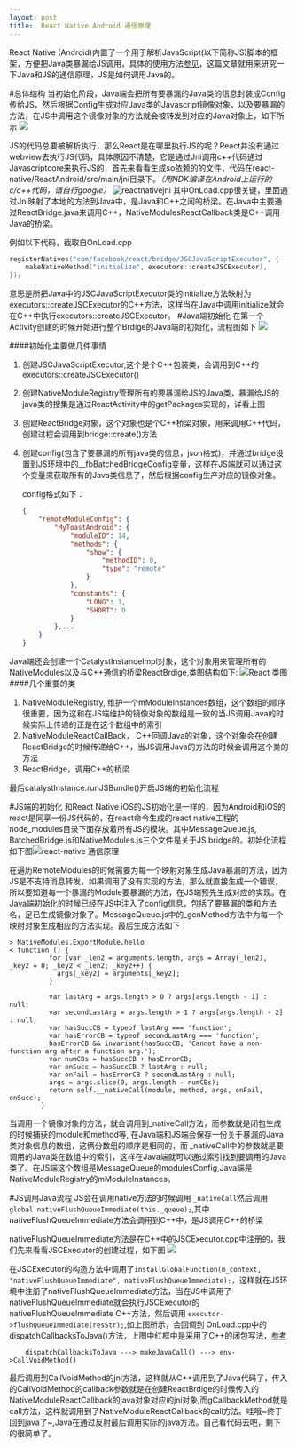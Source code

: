 ```yaml
---
layout: post
title:  React Native Android 通信原理
---
```


React Native (Android)内置了一个用于解析JavaScript(以下简称JS)脚本的框架，方便把Java类暴漏给JS调用，具体的使用方法[参见](https://facebook.github.io/react-native/docs/native-modules-android.html#content)，这篇文章就用来研究一下Java和JS的通信原理，JS是如何调用Java的。

#总体结构
当初始化阶段，Java端会把所有要暴漏的Java类的信息封装成Config传给JS，然后根据Config生成对应Java类的Javascript镜像对象，以及要暴漏的方法，在JS中调用这个镜像对象的方法就会被转发到对应的Java对象上，如下所示
![](https://raw.githubusercontent.com/longv2go/longv2go.github.io/master/postImages/react-and-arc.png)

JS的代码总要被解析执行，那么React是在哪里执行JS的呢？React并没有通过webview去执行JS代码，具体原因不清楚，它是通过Jni调用c++代码通过Javascriptcore来执行JS的，首先来看看生成so依赖的的文件，代码在react-native/ReactAndroid/src/main/jni目录下。*（用NDK编译在Android上运行的c/c++代码，请自行google）*
![reactnativejni](https://raw.githubusercontent.com/longv2go/longv2go.github.io/master/postImages/react-and-lib.png)
其中OnLoad.cpp很关键，里面通过Jni映射了本地的方法到Java中，是Java和C++之间的桥梁。在Java中主要通过ReactBridge.java来调用C++，NativeModulesReactCallback类是C++调用Java的桥梁。

例如以下代码，截取自OnLoad.cpp

```C++
registerNatives("com/facebook/react/bridge/JSCJavaScriptExecutor", {
    makeNativeMethod("initialize", executors::createJSCExecutor),
});
```
意思是所把Java中的JSCJavaScriptExecutor类的initialize方法映射为executors::createJSCExecutor的C++方法，这样当在Java中调用initialize就会在C++中执行executors::createJSCExecutor。
#Java端初始化
在第一个Activity创建的时候开始进行整个Brdige的Java端的初始化，流程图如下
![](https://raw.githubusercontent.com/longv2go/longv2go.github.io/master/postImages/react-and-java-init.png)

####初始化主要做几件事情
1. 创建JSCJavaScriptExecutor,这个是个C++包装类，会调用到C++的executors::createJSCExecutor()
2. 创建NativeModuleRegistry管理所有的要暴漏给JS的Java类，暴漏给JS的java类的搜集是通过ReactActivity中的getPackages实现的，详看上图
3. 创建ReactBridge对象，这个对象也是个C++桥梁对象，用来调用C++代码，创建过程会调用到bridge::create()方法
4. 创建config(包含了要暴漏的所有java类的信息，json格式)，并通过bridge设置到JS环境中的__fbBatchedBridgeConfig变量，这样在JS端就可以通过这个变量来获取所有的Java类信息了，然后根据config生产对应的镜像对象。

	config格式如下：
	
	```json
	{
	    "remoteModuleConfig": {
	        "MyToastAndroid": {
	            "moduleID": 14,
	            "methods": {
	                "show": {
	                    "methodID": 0,
	                    "type": "remote"
	                }
	            },
	            "constants": {
	                "LONG": 1,
	                "SHORT": 0
	            }
	        },...
	    }
	}
	```


Java端还会创建一个CatalystInstanceImpl对象，这个对象用来管理所有的NativeModules以及与C++通信的桥梁ReactBrdige,类图结构如下:
![React 类图](https://raw.githubusercontent.com/longv2go/longv2go.github.io/master/postImages/react-and-class.jpg)
####几个重要的类
1. NativeModuleRegistry, 维护一个mModuleInstances数组，这个数组的顺序很重要，因为这和在JS端维护的镜像对象的数组是一致的当JS调用Java的时候实际上传递的正是在这个数组中的索引
2. NativeModuleReactCallBack， C++回调Java的对象，这个对象会在创建ReactBridge的时候传递给C++，当JS调用Java的方法的时候会调用这个类的方法
3. ReactBridge，调用C++的桥梁

最后catalystInstance.runJSBundle()开启JS端的初始化流程

#JS端的初始化
和React Native iOS的JS初始化是一样的，因为Android和iOS的react是同享一份JS代码的，在react命令生成的react native工程的node_modules目录下面存放着所有JS的模块。其中MessageQueue.js, BatchedBridge.js和NativeModules.js三个文件是关于JS bridge的。初始化流程如下图![react-native 通信原理](https://raw.githubusercontent.com/longv2go/longv2go.github.io/master/postImages/react_native_js.jpg)

在遍历RemoteModules的时候需要为每一个映射对象生成Java暴漏的方法，因为JS是不支持消息转发，如果调用了没有实现的方法，那么就直接生成一个错误，所以要知道每一个暴漏的Module要暴漏的方法，在JS端预先生成对应的实现。在Java端初始化的时候已经在JS中注入了config信息，包括了要暴漏的类和方法名，足已生成镜像对象了。MessageQueue.js中的_genMethod方法中为每一个映射对象生成相应的方法实现。最后生成方法如下：

```
> NativeModules.ExportModule.hello
< function () {
          for (var _len2 = arguments.length, args = Array(_len2), _key2 = 0; _key2 < _len2; _key2++) {
            args[_key2] = arguments[_key2];
          }

          var lastArg = args.length > 0 ? args[args.length - 1] : null;
          var secondLastArg = args.length > 1 ? args[args.length - 2] : null;
          var hasSuccCB = typeof lastArg === 'function';
          var hasErrorCB = typeof secondLastArg === 'function';
          hasErrorCB && invariant(hasSuccCB, 'Cannot have a non-function arg after a function arg.');
          var numCBs = hasSuccCB + hasErrorCB;
          var onSucc = hasSuccCB ? lastArg : null;
          var onFail = hasErrorCB ? secondLastArg : null;
          args = args.slice(0, args.length - numCBs);
          return self.__nativeCall(module, method, args, onFail, onSucc);
        }
```

当调用一个镜像对象的方法，就会调用到_nativeCall方法，而参数就是闭包生成的时候捕获的module和method等, 在Java端和JS端会保存一份关于暴漏的Java类对象信息的数组，这俩分数组的顺序是相同的，而 _nativeCall中的参数就是要调用的Java类在数组中的索引，这样在Java端就可以通过索引找到要调用的Java类了。在JS端这个数组是MessageQueue的modulesConfig,Java端是NativeModuleRegistry的mModuleInstances。


#JS调用Java流程
JS会在调用native方法的时候调用 ```_nativeCall```然后调用```global.nativeFlushQueueImmediate(this._queue);```,其中nativeFlushQueueImmediate方法会调用到C++中，是JS调用C++的桥梁

nativeFlushQueueImmediate方法是在C++中的JSCExecutor.cpp中注册的，我们先来看看JSCExecutor的创建过程，如下图
![](https://raw.githubusercontent.com/longv2go/longv2go.github.io/master/postImages/react-and-callback.png)

在JSCExecutor的构造方法中调用了```installGlobalFunction(m_context, "nativeFlushQueueImmediate", nativeFlushQueueImmediate);```，这样就在JS环境中注册了nativeFlushQueueImmediate方法，当在JS中调用了nativeFlushQueueImmediate就会执行JSCExecutor的nativeFlushQueueImmediate C++方法，然后调用 ```executor->flushQueueImmediate(resStr);```,如上图所示，会回调到 OnLoad.cpp中的dispatchCallbacksToJava()方法，上图中红框中是采用了C++的闭包写法，[参考](http://blog.csdn.net/anzhsoft/article/details/17414665)


```
	dispatchCallbacksToJava ---> makeJavaCall() ---> env->CallVoidMethod()
```
最后调用到CallVoidMethod的jni方法，这样就从C++调用到了Java代码了，传入的CallVoidMethod的callback参数就是在创建ReactBrdige的时候传入的NativeModuleReactCallback的java对象对应的jni对象,而gCallbackMethod就是call方法，这样就调用到了NativeModuleReactCallback的call方法。哇哦~终于回到java了~,Java在通过反射最后调用实际的java方法。自己看代码去吧，剩下的很简单了。